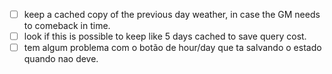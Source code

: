 - [ ] keep a cached copy of the previous day weather, in case the GM needs to comeback in time.  
- [ ] look if this is possible to keep like 5 days cached to save query cost.
- [ ] tem algum problema com o botão de hour/day que ta salvando o estado quando nao deve.